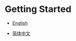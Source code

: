 Getting Started
====

- [English](https://github.com/antchfx/antch/wiki/Getting-Started)

- [简体中文](https://github.com/antchfx/antch/wiki/%E5%BF%AB%E9%80%9F%E5%85%A5%E9%97%A8)

